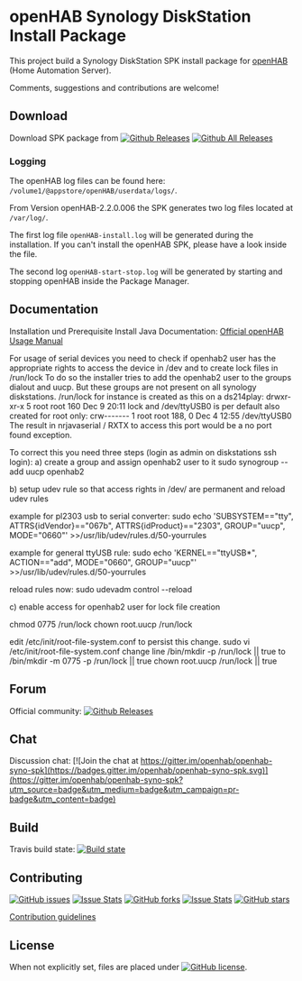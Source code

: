 # openHAB Synology DiskStation Install Package

This project build a Synology DiskStation SPK install package for [openHAB](http://openhab.org) (Home Automation Server).

Comments, suggestions and contributions are welcome!

## Download

Download SPK package from [![Github Releases](https://img.shields.io/badge/download-releases-blue.svg)](https://github.com/openhab/openhab-syno-spk/releases) [![Github All Releases](https://img.shields.io/github/downloads/openhab/openhab-syno-spk/total.svg?maxAge=2592000)](http://www.somsubhra.com/github-release-stats/?username=openhab&repository=openhab-syno-spk)

### Logging

The openHAB log files can be found here:
`/volume1/@appstore/openHAB/userdata/logs/`.

From Version openHAB-2.2.0.006 the SPK generates two log files located at `/var/log/`.

The first log file `openHAB-install.log` will be generated during the installation. If you can't install the openHAB SPK, please have a look inside the file.

The second log `openHAB-start-stop.log` will be generated by starting and stopping openHAB inside the Package Manager.

## Documentation

Installation und Prerequisite Install Java Documentation: [Official openHAB Usage Manual](http://docs.openhab.org/installation/synology.html)

For usage of serial devices you need to check if openhab2 user has the appropriate rights to access the device in /dev and to create lock files in /run/lock
To do so the installer tries to add the openhab2 user to the groups dialout and uucp. But these groups are not present on all synology diskstations.
/run/lock for instance is created as this on a ds214play:
drwxr-xr-x 5 root        root             160 Dec  9 20:11 lock
and /dev/ttyUSB0 is per default also created for root only:
crw------- 1 root root 188,  0 Dec  4 12:55 /dev/ttyUSB0
The result in nrjavaserial / RXTX to access this port would be a no port found exception.

To correct this you need three steps (login as admin on diskstations ssh login):
a) create a group and assign openhab2 user to it
 sudo synogroup --add uucp openhab2

b) setup udev rule so that access rights in /dev/ are permanent and reload udev rules

example for pl2303 usb to serial converter:
 sudo echo 'SUBSYSTEM=="tty", ATTRS{idVendor}=="067b", ATTRS{idProduct}=="2303", GROUP="uucp", MODE="0660"' >>/usr/lib/udev/rules.d/50-yourrules

example for general ttyUSB rule:
 sudo echo 'KERNEL=="ttyUSB*", ACTION=="add", MODE="0660", GROUP="uucp"' >>/usr/lib/udev/rules.d/50-yourrules

reload rules now:
 sudo udevadm control --reload

c) enable access for openhab2 user for lock file creation

chmod 0775 /run/lock
chown root.uucp /run/lock

edit /etc/init/root-file-system.conf to persist this change.
 sudo vi /etc/init/root-file-system.conf
change line
        /bin/mkdir -p /run/lock || true
to
        /bin/mkdir -m 0775 -p /run/lock || true
        chown root.uucp /run/lock || true

## Forum

Official community: [![Github Releases](https://img.shields.io/badge/openhab-forum-orange.svg)](https://community.openhab.org/t/synology-diskstation/1446)

## Chat

Discussion chat: [![Join the chat at https://gitter.im/openhab/openhab-syno-spk](https://badges.gitter.im/openhab/openhab-syno-spk.svg)](https://gitter.im/openhab/openhab-syno-spk?utm_source=badge&utm_medium=badge&utm_campaign=pr-badge&utm_content=badge)

## Build

Travis build state: [![Build state](https://travis-ci.org/openhab/openhab-syno-spk.svg?branch=master)](https://travis-ci.org/openhab/openhab-syno-spk)

## Contributing

[![GitHub issues](https://img.shields.io/github/issues/openhab/openhab-syno-spk.svg)](https://github.com/openhab/openhab-syno-spk/issues) [![Issue Stats](http://www.issuestats.com/github/openhab/openhab-syno-spk/badge/issue?style=flat)](http://www.issuestats.com/github/openhab/openhab-syno-spk) [![GitHub forks](https://img.shields.io/github/forks/openhab/openhab-syno-spk.svg)](https://github.com/openhab/openhab-syno-spk/network) [![Issue Stats](http://www.issuestats.com/github/openhab/openhab-syno-spk/badge/pr?style=flat)](http://www.issuestats.com/github/openhab/openhab-syno-spk) [![GitHub stars](https://img.shields.io/github/stars/openhab/openhab-syno-spk.svg)](https://github.com/openhab/openhab-syno-spk/stargazers)

[Contribution guidelines](https://github.com/openhab/openhab-syno-spk/blob/master/CONTRIBUTING.md)

## License

When not explicitly set, files are placed under [![GitHub license](https://img.shields.io/badge/license-Eclipse-blue.svg)](https://raw.githubusercontent.com/openhab/openhab-syno-spk/master/LICENSE).
